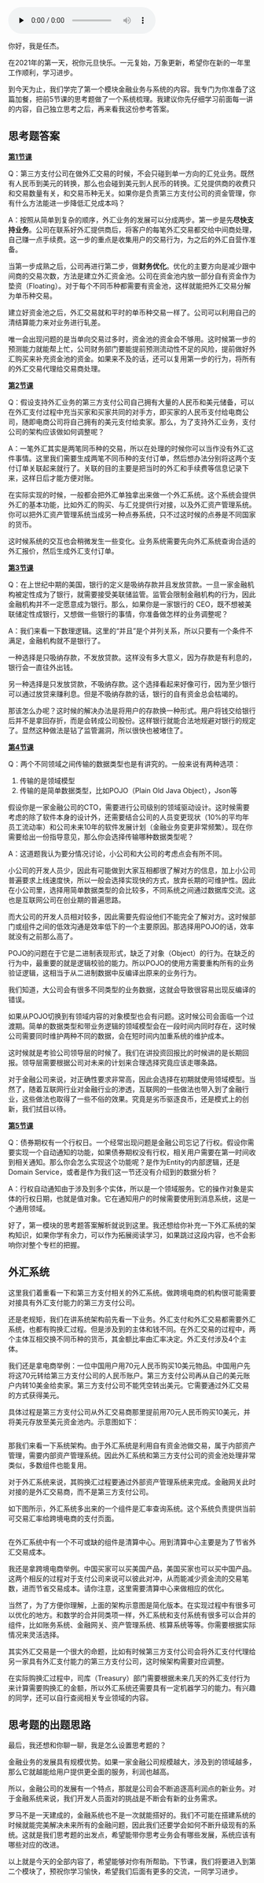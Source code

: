 <audio id="audio" title="答疑集锦（一） | 思考题解析与外汇架构知识拓展" controls="" preload="none"><source id="mp3" src="https://static001.geekbang.org/resource/audio/67/0d/67410668dd5290d1b9bb97463611970d.mp3"></audio>

你好，我是任杰。

在2021年的第一天，祝你元旦快乐。一元复始，万象更新，希望你在新的一年里工作顺利，学习进步。

到今天为止，我们学完了第一个模块金融业务与系统的内容。我专门为你准备了这篇加餐，把前5节课的思考题做了一个系统梳理。我建议你先仔细学习前面每一讲的内容，自己独立思考之后，再来看我这份参考答案。

## 思考题答案

[**第1节课**](https://time.geekbang.org/column/article/323701)

Q：第三方支付公司在做外汇交易的时候，不会只碰到单一方向的汇兑业务。既然有人民币到美元的转换，那么也会碰到美元到人民币的转换。汇兑提供商的收费只和交易数量有关，和交易币种无关。如果你是负责第三方支付公司的资金管理，你有什么方法能进一步降低汇兑成本吗？

A：按照从简单到复杂的顺序，外汇业务的发展可以分成两步。第一步是先**尽快支持业务**。公司在联系好外汇提供商后，将客户的每笔外汇交易都交给中间商处理，自己赚一点手续费。这一步的重点是收集用户的交易行为，为之后的外汇自营作准备。

当第一步成熟之后，公司再进行第二步，做**财务优化**。优化的主要方向是减少跟中间商的交易次数，方法是建立外汇资金池。公司在资金池内放一部分自有资金作为垫资（Floating）。对于每个不同币种都需要有资金池，这样就能把外汇交易分解为单币种交易。

建立好资金池之后，外汇交易就和平时的单币种交易一样了。公司可以利用自己的清结算能力来对业务进行轧差。

唯一会出现问题的是当单向交易过多时，资金池的资金会不够用。这时候第一步的预测能力就能帮上忙，公司财务部门要能提前预测流动性不足的风险，提前做好外汇购买来补充资金池的资金。如果来不及的话，还可以复用第一步的行为，将所有的外汇交易代理给交易商处理。

[**第2节课**](https://time.geekbang.org/column/article/324117)

Q：假设支持外汇业务的第三方支付公司自己拥有大量的人民币和美元储备，可以在外汇支付过程中充当买家和买家共同的对手方，即买家的人民币支付给电商公司，随即电商公司将自己拥有的美元支付给卖家。那么，为了支持外汇业务，支付公司的架构应该做如何调整呢？

A：一笔外汇其实是两笔同币种的交易，所以在处理的时候你可以当作没有外汇这件事情。这里我们需要生成两笔不同币种的支付订单，然后想办法分别将这两个支付订单关联起来就行了。关联的目的主要是把当时的外汇和手续费等信息记录下来，这样日后才能方便对账。

在实际实现的时候，一般都会把外汇单独拿出来做一个外汇系统。这个系统会提供外汇的基本功能，比如外汇的购买、与汇兑提供行对接，以及外汇资产管理系统。你可以把外汇资产管理系统当成另一种点券系统，只不过这时候的点券是不同国家的货币。

这时候系统的交互也会稍微发生一些变化。业务系统需要先向外汇系统查询合适的外汇报价，然后生成外汇支付订单。

[**第3节课**](https://time.geekbang.org/column/article/324871)

Q：在上世纪中期的美国，银行的定义是吸纳存款并且发放贷款。一旦一家金融机构被定性成为了银行，就需要接受美联储监管。监管会限制金融机构的行为，因此金融机构并不一定愿意成为银行。那么，如果你是一家银行的 CEO，既不想被美联储定性成银行，又想做一些银行的事情，你准备做怎样的业务调整呢？

A：我们来看一下数理逻辑。这里的“并且”是个并列关系，所以只要有一个条件不满足，金融机构就不是银行了。

一种选择是只吸纳存款，不发放贷款。这样没有多大意义，因为存款是有利息的，银行会一直往外出钱。

另一种选择是只发放贷款，不吸纳存款。这个选择看起来好像可行，因为至少银行可以通过放贷来赚利息。但是不吸纳存款的话，银行的自有资金总会枯竭的。

那该怎么办呢？这时候的解决办法是将用户的存款换一种形式。用户将钱交给银行后并不是拿回存折，而是会转成公司股份。这样银行就能合法地规避对银行的规定了。显然这种做法是钻了监管漏洞，所以很快也被堵住了。

[**第4节课**](https://time.geekbang.org/column/article/325378)

Q：两个不同领域之间传输的数据类型也是有讲究的。一般来说有两种选项：

1. 传输的是领域模型
1. 传输的是简单数据类型，比如POJO（Plain Old Java Object），Json等

假设你是一家金融公司的CTO，需要进行公司级别的领域驱动设计。这时候需要考虑的除了软件本身的设计外，还需要结合公司的人员变更现状（10%的平均年员工流动率）和公司未来10年的软件发展计划（金融业务变更非常频繁）。现在你需要给出一份指导意见，那么你会选择传输哪种数据类型呢？

A：这道题我认为要分情况讨论，小公司和大公司的考虑点会有所不同。

小公司的开发人员少，因此有可能做到大家互相都很了解对方的信息，加上小公司普遍要求上线速度快，所以一般会选择实现快的方式，放弃长期的可维护性。因此在小公司里，选择用简单数据类型的会比较多，不同系统之间通过数据库交流。这也是互联网公司在创业期的普遍思路。

而大公司的开发人员相对较多，因此需要先假设他们不能完全了解对方。这时候部门或组件之间的低效沟通是效率低下的一个主要原因。那选择用POJO的话，效率就没有之前那么高了。

POJO的问题在于它是二进制表现形式，缺乏了对象（Object）的行为。在缺乏的行为中，最重要的就是逻辑校验的能力。所以POJO的使用方需要重构所有的业务验证逻辑，这相当于从二进制数据中反编译出原来的业务行为。

我们知道，大公司会有很多不同类型的业务数据，这就会导致很容易出现反编译的错误。

如果从POJO切换到有领域内容的对象模型也会有问题。这时候公司会面临一个过渡期。简单的数据类型和带业务逻辑的领域模型会在一段时间内同时存在，这时候公司需要同时维护两种不同的数据，会在短时间内加重系统的维护成本。

这时候就是考验公司领导层的时候了。我们在讲投资回报比的时候讲的是长期回报。领导层需要根据公司对未来的计划来合理选择究竟应该走哪条路。

对于金融公司来说，对正确性要求非常高，因此会选择在初期就使用领域模型。当然了，随着互联网行业对金融行业的渗透，互联网的一些做法也带入到了金融行业，这些做法也取得了一些不俗的效果。究竟是劣币驱逐良币，还是模式上的创新，我们拭目以待。

[**第5节课**](https://time.geekbang.org/column/article/327137)

Q：债券期权有一个行权日。一个经常出现问题是金融公司忘记了行权。假设你需要实现一个自动通知的功能，如果债券期权没有行权，相关用户需要在第一时间收到相关通知。那么你会怎么实现这个功能呢？是作为Entity的内部逻辑，还是Domain Service，或者是作为我们这一节还没有介绍到的数据分析？

A：行权自动通知由于涉及到多个实体，所以是一个领域服务。它的操作对象是实体的行权日期，也就是值对象。它在通知用户的时候需要使用到消息系统，这是一个通用领域。

好了，第一模块的思考题答案解析就说到这里。我还想给你补充一下外汇系统的架构知识，如果你学有余力，可以作为拓展阅读学习，如果跳过这段内容，也不会影响你对整个专栏的把握。

## 外汇系统

这里我们着重看一下和第三方支付相关的外汇系统。做跨境电商的机构很可能需要对接具有外汇支付能力的第三方支付公司。

还是老规矩，我们在讲系统架构前先看一下业务。外汇支付和外汇交易都需要外汇系统，也都有购换汇过程。但是涉及到的主体和钱不同。在外汇交易的过程中，两个主体互相交换不同币种的货币，其金额比率由汇率决定。外汇支付涉及4个主体。

我们还是拿电商举例：一位中国用户用70元人民币购买10美元物品。中国用户先将这70元转给第三方支付公司的人民币账户。第三方支付公司再从自己的美元账户内转10美金给卖家。第三方支付公司不能凭空转出美元。它需要通过外汇交易的方式获得美元。

具体过程是第三方支付公司从外汇交易商那里提前用70元人民币购买10美元，并将美元存放至美元资金池内。示意图如下：

<img src="https://static001.geekbang.org/resource/image/17/56/174429b31a1f836fec75e026da785856.jpg" alt="">

那我们来看一下系统架构。由于外汇系统是利用自有资金池做交易，属于内部资产管理，需要内部资产管理系统。因此外汇系统和第三方支付公司的资金池处理非常类似，多数组件也能复用。

对于外汇系统来说，其购换汇过程要通过外部资产管理系统来完成。金融网关此时对接的是外汇交易商，而不是第三方支付公司。

如下图所示，外汇系统多出来的一个组件是汇率查询系统。这个系统负责提供当前可交易汇率给跨境电商的支付页面。

<img src="https://static001.geekbang.org/resource/image/50/3a/50e7byy9004d595c8f994b23956a433a.jpg" alt="">

在外汇系统中有一个不可或缺的组件是清算中心。用到清算中心主要是为了节省外汇交易成本。

我还是拿跨境电商举例。中国买家可以买美国产品，美国买家也可以买中国产品。这两个相反的过程对于支付公司来说可以彼此对冲，从而能减少资金流的交易笔数，进而节省交易成本。请你注意，这里需要清算中心来做相应的优化。

当然了，为了方便你理解，上面的架构示意图是简化版本。在实现过程中有很多可以优化的地方。和数学的合并同类项一样，外汇系统和支付系统有很多可以合并的组件，比如账务系统、金融网关、资产管理系统、核算系统等等。你需要根据实际情况来灵活选择。

其实外汇交易是一个很大的命题，比如有时候第三方支付公司会将外汇支付代理给另一家具有外汇支付能力的第三方支付公司，这时候架构需要对应调整。

在实际购换汇过程中，司库（Treasury）部门需要根据未来几天的外汇支付行为来计算需要购换汇的金额，所以外汇系统还需要具有一定机器学习的能力。有兴趣的同学，还可以自行查阅相关专业领域的内容。

## 思考题的出题思路

最后，我还想和你聊一聊，我是怎么设置思考题的？

金融业务的发展具有规模优势。如果一家金融公司规模越大，涉及到的领域越多，那么它就越能给用户提供更全面的服务，利润也越高。

所以，金融公司的发展有一个特点，那就是公司会不断追逐高利润点的新业务。对于金融系统来说，我们开发人员面对的挑战是不断会有新的业务需求。

罗马不是一天建成的，金融系统也不是一次就能搭好的。我们不可能在搭建系统的时候就能完美解决未来所有的金融问题，因此我们还要学会如何不断升级现有的系统。这就是我们思考题的出发点，希望能带你思考业务会有哪些发展，系统应该有哪些对应的改进。

以上就是今天的全部内容了，希望能够对你有所帮助。下节课，我们将要进入到第二个模块了，预祝你学习愉快，希望我们后面有更多的交流，一同学习进步。
